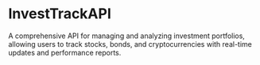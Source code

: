 # InvestTrackAPI
A comprehensive API for managing and analyzing investment portfolios, allowing users to track stocks, bonds, and cryptocurrencies with real-time updates and performance reports.
